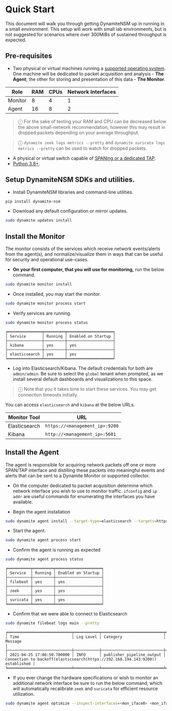 # Quick Start

This document will walk you through getting DynamiteNSM up in running in a small environment.
This setup will work with small lab environments, but is not suggested for scenarios where over 300MiBs of sustained throughput is expected.

## Pre-requisites

- Two physical or virtual machines running a [supported operating system](/supported_operating_systems). One machine will be dedicated to packet acquisition and analysis - **The Agent**; the other for storing and presentation of this data - **The Monitor**.

| Role    | RAM | CPUs | Network Interfaces  |
|---------|-----|------|---------------------|
| Monitor | 8   | 4    | 1                   |
| Agent   | 16   | 8    | 2                  |

> ⓘ For the sake of testing your RAM and CPU can be decreased below the above small-network recommendation,
> however this may result in dropped packets depending on your average throughput.

> ⓘ `dynamite zeek logs metrics --pretty` and `dynamite suricata logs metrics --pretty` can be used to watch for dropped packets.


- A physical or virtual switch capable of [SPANing or a dedicated TAP](for_security_engineers/technical_documents/span_vs_tap).
- [Python 3.8+](https://www.python.org/downloads/).


## Setup DynamiteNSM SDKs and utilities.

- Install DynamiteNSM libraries and command-line utilities.

```bash
pip install dynamite-nsm
```

- Download any default configuration or mirror updates.
```bash
sudo dynamite updates install
```

## Install the Monitor

The monitor consists of the services which receive network events/alerts from the agent(s), and normalize/visualize 
them in ways that can be useful for security and operational use-cases.

- **On your first computer, that you will use for monitoring,** run the below command.

```bash
sudo dynamite monitor install
```

- Once installed, you may start the monitor.

```bash
sudo dynamite monitor process start
```

- Verify services are running.

```bash
sudo dynamite monitor process status
```

```
╒═══════════════╤═════════╤════════════════════╕
│ Service       │ Running │ Enabled on Startup │
├───────────────┼─────────┼────────────────────┤
│ kibana        │ yes     │ yes                │
├───────────────┼─────────┼────────────────────┤
│ elasticsearch │ yes     │ yes                │
╘═══════════════╧═════════╧════════════════════╛
```

- Log into Elasticsearch/Kibana. The default credentials for both are `admin/admin`. 
   Be sure to select the `global` tenant when prompted, as we install several default dashboards and visualizations to this space.
> ⓘ Note that you it takes time to start these services. You may get connection timeouts initially. 

You can access `elasticsearch` and `kibana` at the below URLs.

| Monitor Tool  | URL                            |
|---------------|--------------------------------|
| Elasticsearch | `https://<management_ip>:9200` |
| Kibana        | `http://<management_ip>:5601`  |


## Install the Agent

The agent is responsible for acquiring network packets off one or more SPAN/TAP interface and distilling these packets into meaningful 
events and alerts that can be sent to a Dynamite Monitor or supported collector.

- On the computer dedicated to packet acquisition determine which network interface you wish to use to monitor traffic. 
   `ifconfig` and `ip addr` are useful commands for enumerating the interfaces you have available.

- Begin the agent installation

```bash
sudo dynamite agent install --target-type=elasticsearch --targets=https://<monitor-ip-address>:9200 --inspect-interfaces=<mon_iface0> <mon_iface1>
```

- Start the agent.

```bash
sudo dynamite agent process start
```

- Confirm the agent is running as expected

```bash
sudo dynamite agent process status
```

```
╒══════════╤═════════╤════════════════════╕
│ Service  │ Running │ Enabled on Startup │
├──────────┼─────────┼────────────────────┤
│ filebeat │ yes     │ yes                │
├──────────┼─────────┼────────────────────┤
│ zeek     │ yes     │ yes                │
├──────────┼─────────┼────────────────────┤
│ suricata │ yes     │ yes                │
╘══════════╧═════════╧════════════════════╛
```

- Confirm that we were able to connect to Elasticsearch

```bash
sudo dynamite filebeat logs main --pretty
```

```
╒════════════════════════════╤═══════════╤═══════════════════════════╤════════════════════════════════════════════════════════════════════════════════╕
│ Time                       │ Log Level │ Category                  │ Message                                                                        │
├────────────────────────────┼───────────┼───────────────────────────┼────────────────────────────────────────────────────────────────────────────────┤
│ 2021-04-25 17:06:50.780000 │ INFO      │ publisher_pipeline_output │ Connection to backoff(elasticsearch(https://192.168.194.143:9200)) established │
╘════════════════════════════╧═══════════╧═══════════════════════════╧════════════════════════════════════════════════════════════════════════════════╛
```

- If you ever change the hardware specifications or wish to monitor an additional network interface be sure to run the below command, which will automatically recalibrate `zeek` and `suricata` for efficient resource utilization.

```bash
sudo dynamite agent optimize --inspect-interfaces=<mon_iface0> <mon_iface1>
```